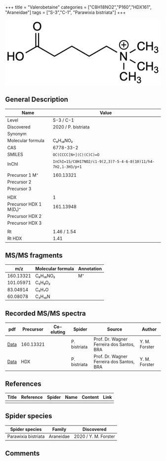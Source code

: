 +++
title = "Valerobetaine"
categories = ["C8H18NO2","P160","HDX161",
"Araneidae"]
tags = ["S-3","C-1",
"Parawixia bistriata"]
+++

![](/img/Valerobetaine.png)

## General Description

| Name                   | Value               |
|------------------------|---------------------|
| Level                  | S-3 / C-1           |
| Discovered             | 2020 / P. bistriata |
| Synonym                |                     |
| Molecular formula      | C₈H₁₈NO₂            |
| CAS                    | 6778-33-2           |
| SMILES | `OC(CCCC[N+](C)(C)C)=O`  |
| InChI  | `InChI=1S/C8H17NO2/c1-9(2,3)7-5-4-6-8(10)11/h4-7H2,1-3H3/p+1`  |
|                        |                     |
| Precursor 1  M⁺        | 160.13321           |
| Precursor 2            |                     |
| Precursor 3            |                     |
|                        |                     |
| HDX                    | 1                   |
| Precursor HDX 1  M(D₁)⁺ | 161.13948           |
| Precursor HDX 2        |                     |
| Precursor HDX 3        |                     |
|                        |                     |
| Rt                     | 1.46 / 1.54                    |
| Rt HDX                 | 1.41                   |

## MS/MS fragments

| m/z       | Molecular formula | Annotation |
|-----------|-------------------|------------|
| 160.13321 | C₈H₁₈NO₂          | M⁺         |
| 101.05971 | C₅H₉O₂            |            |
| 83.04914  | C₅H₇O             |            |
| 60.08078  | C₃H₁₀N            |            |

## Recorded MS/MS spectra

| pdf | Precursor | Co-eluting | Spider | Source | Author |
|-----|-----------|------------|--------|--------|--------|
| [Data](/pdf/P-bistriata/160_Valerobetaine_Pb.pdf) | 160.13321  |           | P. bistriata | Prof. Dr. Wagner Ferreira dos Santos, BRA | Y. M. Forster |
| [Data](/pdf/P-bistriata/160_Valerobetaine_Pb_HDX.pdf) | HDX  |           | P. bistriata | Prof. Dr. Wagner Ferreira dos Santos, BRA | Y. M. Forster |

## References

| Title | Reference | Spider | Name | Content | Link |
|-------|-----------|--------|------|---------|------|
|       |           |        |      |         |      |

## Spider species

| Spider species      | Family    | Discovered           |
|---------------------|-----------|----------------------|
| Parawixia bistriata | Araneidae | 2020 / Y. M. Forster |

## Comments